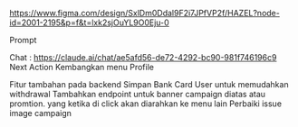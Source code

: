 https://www.figma.com/design/SxlDm0Ddal9F2i7JPfVP2f/HAZEL?node-id=2001-2195&p=f&t=lxk2sjOuYL9O0Eju-0

Prompt

Chat : https://claude.ai/chat/ae5afd56-de72-4292-bc90-981f746196c9
Next Action
Kembangkan menu Profile

Fitur tambahan pada backend
Simpan Bank Card User untuk memudahkan withdrawal
Tambahkan endpoint untuk banner campaign diatas atau promtion. yang ketika di click akan diarahkan ke menu lain
Perbaiki issue image campaign

